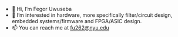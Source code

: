 - 👋 Hi, I’m Fegor Uwuseba
- 👀 I’m interested in hardware, more specifically filter/circuit design, embedded systems/firmware and FPGA/ASIC design.
- 📫 You can reach me at fu262@nyu.edu

<!---
fuwuseba/fuwuseba is a ✨ special ✨ repository because its `README.md` (this file) appears on your GitHub profile.
You can click the Preview link to take a look at your changes.
--->
